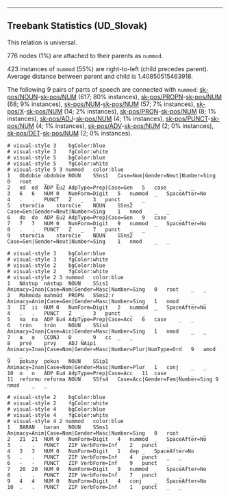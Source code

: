 

--------------------------------------------------------------------------------

## Treebank Statistics (UD_Slovak)

This relation is universal.

776 nodes (1%) are attached to their parents as `nummod`.

423 instances of `nummod` (55%) are right-to-left (child precedes parent).
Average distance between parent and child is 1.40850515463918.

The following 9 pairs of parts of speech are connected with `nummod`: [sk-pos/NOUN]()-[sk-pos/NUM]() (617; 80% instances), [sk-pos/PROPN]()-[sk-pos/NUM]() (68; 9% instances), [sk-pos/NUM]()-[sk-pos/NUM]() (57; 7% instances), [sk-pos/X]()-[sk-pos/NUM]() (14; 2% instances), [sk-pos/PRON]()-[sk-pos/NUM]() (8; 1% instances), [sk-pos/ADJ]()-[sk-pos/NUM]() (4; 1% instances), [sk-pos/PUNCT]()-[sk-pos/NUM]() (4; 1% instances), [sk-pos/ADV]()-[sk-pos/NUM]() (2; 0% instances), [sk-pos/DET]()-[sk-pos/NUM]() (2; 0% instances).


~~~ conllu
# visual-style 3	bgColor:blue
# visual-style 3	fgColor:white
# visual-style 5	bgColor:blue
# visual-style 5	fgColor:white
# visual-style 5 3 nummod	color:blue
1	Obdobie	obdobie	NOUN	SSns1	Case=Nom|Gender=Neut|Number=Sing	0	root	_	_
2	od	od	ADP	Eu2	AdpType=Prep|Case=Gen	5	case	_	_
3	6	6	NUM	0	NumForm=Digit	5	nummod	_	SpaceAfter=No
4	.	.	PUNCT	Z	_	3	punct	_	_
5	storočia	storočie	NOUN	SSns2	Case=Gen|Gender=Neut|Number=Sing	1	nmod	_	_
6	do	do	ADP	Eu2	AdpType=Prep|Case=Gen	9	case	_	_
7	7	7	NUM	0	NumForm=Digit	9	nummod	_	SpaceAfter=No
8	.	.	PUNCT	Z	_	7	punct	_	_
9	storočia	storočie	NOUN	SSns2	Case=Gen|Gender=Neut|Number=Sing	1	nmod	_	_

~~~


~~~ conllu
# visual-style 3	bgColor:blue
# visual-style 3	fgColor:white
# visual-style 2	bgColor:blue
# visual-style 2	fgColor:white
# visual-style 2 3 nummod	color:blue
1	Nástup	nástup	NOUN	SSis1	Animacy=Inan|Case=Nom|Gender=Masc|Number=Sing	0	root	_	_
2	Mahmúda	mahmúd	PROPN	SSms2:r	Animacy=Anim|Case=Gen|Gender=Masc|Number=Sing	1	nmod	_	_
3	II	ii	NUM	0	NumForm=Digit	2	nummod	_	SpaceAfter=No
4	.	.	PUNCT	Z	_	3	punct	_	_
5	na	na	ADP	Eu4	AdpType=Prep|Case=Acc	6	case	_	_
6	trón	trón	NOUN	SSis4	Animacy=Inan|Case=Acc|Gender=Masc|Number=Sing	1	nmod	_	_
7	a	a	CCONJ	O	_	9	cc	_	_
8	prvé	prvý	ADJ	NAip1	Animacy=Inan|Case=Nom|Gender=Masc|Number=Plur|NumType=Ord	9	amod	_	_
9	pokusy	pokus	NOUN	SSip1	Animacy=Inan|Case=Nom|Gender=Masc|Number=Plur	1	conj	_	_
10	o	o	ADP	Eu4	AdpType=Prep|Case=Acc	11	case	_	_
11	reformu	reforma	NOUN	SSfs4	Case=Acc|Gender=Fem|Number=Sing	9	nmod	_	_

~~~


~~~ conllu
# visual-style 2	bgColor:blue
# visual-style 2	fgColor:white
# visual-style 4	bgColor:blue
# visual-style 4	fgColor:white
# visual-style 4 2 nummod	color:blue
1	BARAN	baran	NOUN	SSms1	Animacy=Anim|Case=Nom|Gender=Masc|Number=Sing	0	root	_	_
2	21	21	NUM	0	NumForm=Digit	4	nummod	_	SpaceAfter=No
3	.	.	PUNCT	ZIP	VerbForm=Inf	2	punct	_	_
4	3	3	NUM	0	NumForm=Digit	1	dep	_	SpaceAfter=No
5	.	.	PUNCT	ZIP	VerbForm=Inf	4	punct	_	_
6	-	-	PUNCT	ZIP	VerbForm=Inf	9	punct	_	_
7	20	20	NUM	0	NumForm=Digit	9	nummod	_	SpaceAfter=No
8	.	.	PUNCT	ZIP	VerbForm=Inf	7	punct	_	_
9	4	4	NUM	0	NumForm=Digit	4	conj	_	SpaceAfter=No
10	.	.	PUNCT	ZIP	VerbForm=Inf	1	punct	_	_

~~~


